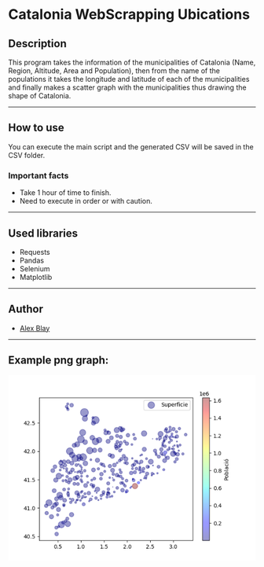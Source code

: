 # Catalonia WebScrapping Ubications

## Description

This program takes the information of the municipalities of Catalonia (Name, Region, Altitude, Area and Population), then from the name of the populations it takes the longitude and latitude of each of the municipalities and finally makes a scatter graph with the municipalities thus drawing the shape of Catalonia.

---

## How to use

You can execute the main script and the generated CSV will be saved in the CSV folder.

### Important facts

- Take 1 hour of time to finish.
- Need to execute in order or with caution.

---

## Used libraries

- Requests
- Pandas
- Selenium
- Matplotlib

---

## Author

- [Alex Blay](https://github.com/AlexBlayE)

---

## Example png graph:

![Png of a scatter graph of catalonia](/Figures/Figure_1.png)
